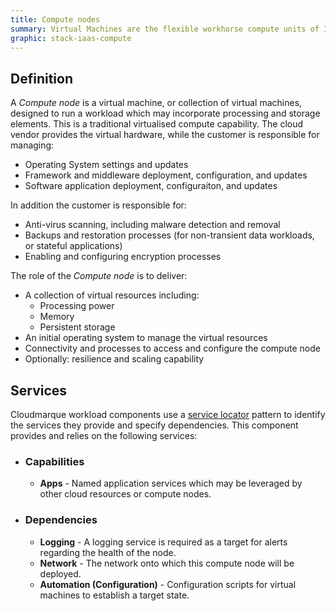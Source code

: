 ```yaml
---
title: Compute nodes
summary: Virtual Machines are the flexible workhorse compute units of IaaS deployments, requiring careful management processes to maintain healthy systems.
graphic: stack-iaas-compute
---
```

## Definition
A _Compute node_ is a virtual machine, or collection of virtual machines, designed to run a workload which may incorporate processing and storage elements. This is a traditional virtualised compute capability. The cloud vendor provides the virtual hardware, while the customer is responsible for managing:

 * Operating System settings and updates
 * Framework and middleware deployment, configuration, and updates
 * Software application deployment, configuraiton, and updates

In addition the customer is responsible for:

 * Anti-virus scanning, including malware detection and removal
 * Backups and restoration processes (for non-transient data workloads, or stateful applications)
 * Enabling and configuring encryption processes

The role of the _Compute node_ is to deliver:

  * A collection of virtual resources including:
     * Processing power
     * Memory
     * Persistent storage
  * An initial operating system to manage the virtual resources
  * Connectivity and processes to access and configure the compute node
  * Optionally: resilience and scaling capability

## Services
Cloudmarque workload components use a [service locator](/cloudmarque/tools/service-locator.html) pattern to identify the services they provide and specify dependencies. This component provides and relies on the following services:

 * ### Capabilities
    * **Apps** - Named application services which may be leveraged by other cloud resources or compute nodes.

 * ### Dependencies
    * **Logging** - A logging service is required as a target for alerts regarding the health of the node.
    * **Network** - The network onto which this compute node will be deployed.
    * **Automation (Configuration)** - Configuration scripts for virtual machines to establish a target state.